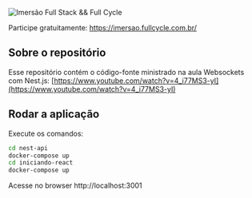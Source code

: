 ![Imersão Full Stack && Full Cycle](https://events-fullcycle.s3.amazonaws.com/events-fullcycle/static/site/img/grupo_4417.png)

Participe gratuitamente: https://imersao.fullcycle.com.br/

## Sobre o repositório
Esse repositório contém o código-fonte ministrado na aula Websockets com Nest.js: [https://www.youtube.com/watch?v=4_i77MS3-yI](https://www.youtube.com/watch?v=4_i77MS3-yI)

## Rodar a aplicação

Execute os comandos:

```bash
cd nest-api
docker-compose up
cd iniciando-react
docker-compose up
```

Acesse no browser http://localhost:3001


